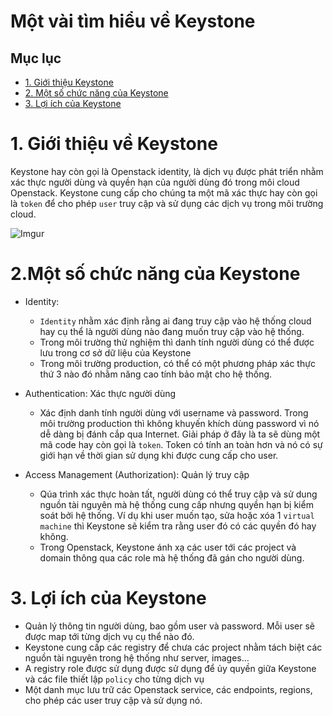 # Một vài tìm hiểu về Keystone

## Mục lục

* [1. Giới thiệu Keystone](#1)
* [2. Một số chức năng của Keystone](#2)
* [3. Lợi ích của Keystone](#3)


<a name="1"></a>

# 1. Giới thiệu về Keystone

Keystone hay còn gọi là Openstack identity, là dịch vụ được phát triển nhằm xác thực người dùng và quyền hạn của người dùng đó trong môi cloud Openstack. Keystone cung cấp cho chúng ta một mã xác thực hay còn gọi là `token` để cho phép `user` truy cập và sử dụng các dịch vụ trong môi trường cloud.


![Imgur](https://i.imgur.com/fCGE307.png)


<a name="2"></a>

# 2.Một số chức năng của Keystone

* Identity: 
    * `Identity` nhằm xác định rằng ai đang truy cập vào hệ thống cloud hay cụ thể là người dùng nào đang muốn truy cập vào hệ thống. 
    * Trong môi trường thử nghiệm thì danh tính người dùng có thể được lưu trong cơ sở dữ liệu của Keystone
    * Trong môi trường production, có thể có một phương pháp xác thực thứ 3 nào đó nhằm năng cao tính bảo mật cho hệ thống.


* Authentication: Xác thực người dùng
    * Xác định danh tính người dùng với username và password. Trong môi trường production thì không khuyến khích dùng password vì nó dễ dàng bị đánh cắp qua Internet. Giải pháp ở đây là ta sẽ dùng một mã code hay còn gọi là `token`. Token có tính an toàn hơn và nó có sự giới hạn về thời gian sử dụng khi được cung cấp cho user. 

* Access Management (Authorization): Quản lý truy cập
    * Qúa trình xác thực hoàn tất, người dùng có thể truy cập và sử dung nguồn tài nguyên mà hệ thống cung cấp nhưng quyền hạn bị kiểm soát bởi hệ thống. Ví dụ khi user muốn tạo, sửa hoặc xóa 1 `virtual machine` thì Keystone sẽ kiểm tra rằng user đó có các quyền đó hay không. 
    * Trong Openstack, Keystone ánh xạ các user tới các project và domain thông qua các role mà hệ thống đã gán cho người dùng. 


<a name="3"></a>

# 3. Lợi ích của Keystone

* Quản lý thông tin người dùng, bao gồm user và password. Mỗi user sẽ được map tới từng dịch vụ cụ thể nào đó.
* Keystone cung cấp các registry để chưa các project nhằm tách biệt các nguồn tài nguyên trong hệ thống như server, images...
* A registry role được sử dụng được sử dụng để ủy quyền giữa Keystone và các file thiết lập `policy` cho từng dịch vụ
* Một danh mục lưu trữ các Openstack service, các endpoints, regions, cho phép các user truy cập và sử dụng nó.
